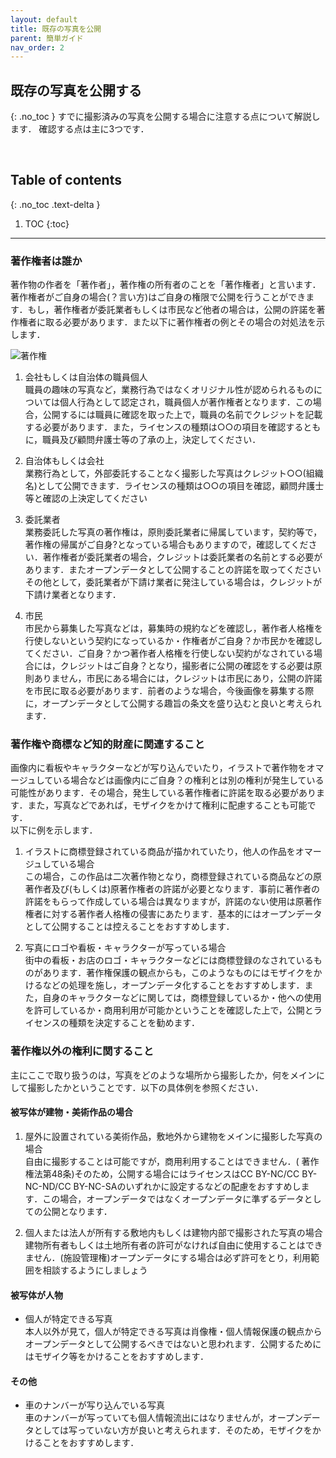 ```yaml
---
layout: default
title: 既存の写真を公開
parent: 簡単ガイド
nav_order: 2
---
```


## 既存の写真を公開する
{: .no_toc }
すでに撮影済みの写真を公開する場合に注意する点について解説します．
確認する点は主に3つです．




<br>


## Table of contents
{: .no_toc .text-delta }

1. TOC
{:toc}
---

### 著作権者は誰か
著作物の作者を「著作者」，著作権の所有者のことを「著作権者」と言います．著作権者がご自身の場合(？言い方)はご自身の権限で公開を行うことができます．もし，著作権者が委託業者もしくは市民など他者の場合は，公開の許諾を著作権者に取る必要があります．また以下に著作権者の例とその場合の対処法を示します．

![著作権]({{site.baseurl}}/picture/license.jpg)

1. 会社もしくは自治体の職員個人  
職員の趣味の写真など，業務行為ではなくオリジナル性が認められるものについては個人行為として認定され，職員個人が著作権者となります．この場合，公開するには職員に確認を取った上で，職員の名前でクレジットを記載する必要があります．また，ライセンスの種類は○○の項目を確認するともに，職員及び顧問弁護士等の了承の上，決定してください．

2. 自治体もしくは会社  
業務行為として，外部委託することなく撮影した写真はクレジット○○(組織名)として公開できます．ライセンスの種類は○○の項目を確認，顧問弁護士等と確認の上決定してください

3. 委託業者  
業務委託した写真の著作権は，原則委託業者に帰属しています，契約等で，著作権の帰属がご自身?となっている場合もありますので，確認してください．著作権者が委託業者の場合，クレジットは委託業者の名前とする必要があります．またオープンデータとして公開することの許諾を取ってくださいその他として，委託業者が下請け業者に発注している場合は，クレジットが下請け業者となります．

4. 市民  
市民から募集した写真などは，募集時の規約などを確認し，著作者人格権を行使しないという契約になっているか・作権者がご自身？か市民かを確認してください．ご自身？かつ著作者人格権を行使しない契約がなされている場合には，クレジットはご自身？となり，撮影者に公開の確認をする必要は原則ありません，市民にある場合には，クレジットは市民にあり，公開の許諾を市民に取る必要があります．前者のような場合，今後画像を募集する際に，オープンデータとして公開する趣旨の条文を盛り込むと良いと考えられます．

### 著作権や商標など知的財産に関連すること  
画像内に看板やキャラクターなどが写り込んでいたり，イラストで著作物をオマージュしている場合などは画像内にご自身？の権利とは別の権利が発生している可能性があります．その場合，発生している著作権者に許諾を取る必要があります．また，写真などであれば，モザイクをかけて権利に配慮することも可能です．  
以下に例を示します．

1. イラストに商標登録されている商品が描かれていたり，他人の作品をオマージュしている場合  
この場合，この作品は二次著作物となり，商標登録されている商品などの原著作者及び(もしくは)原著作権者の許諾が必要となります．事前に著作者の許諾をもらって作成している場合は異なりますが，許諾のない使用は原著作権者に対する著作者人格権の侵害にあたります．基本的にはオープンデータとして公開することは控えることをおすすめします．

2. 写真にロゴや看板・キャラクターが写っている場合  
街中の看板・お店のロゴ・キャラクターなどには商標登録のなされているものがあります．著作権保護の観点からも，このようなものにはモザイクをかけるなどの処理を施し，オープンデータ化することをおすすめします．また，自身のキャラクターなどに関しては，商標登録しているか・他への使用を許可しているか・商用利用が可能かということを確認した上で，公開とライセンスの種類を決定することを勧めます．  

### 著作権以外の権利に関すること
主にここで取り扱うのは，写真をどのような場所から撮影したか，何をメインにして撮影したかということです．以下の具体例を参照ください．

#### 被写体が建物・美術作品の場合
1. 屋外に設置されている美術作品，敷地外から建物をメインに撮影した写真の場合  
自由に撮影することは可能ですが，商用利用することはできません．( 著作権法第48条)そのため，公開する場合にはライセンスはCC BY-NC/CC BY-NC-ND/CC BY-NC-SAのいずれかに設定するなどの配慮をおすすめします．この場合，オープンデータではなくオープンデータに準ずるデータとしての公開となります．

2. 個人または法人が所有する敷地内もしくは建物内部で撮影された写真の場合  
建物所有者もしくは土地所有者の許可がなければ自由に使用することはできません．(施設管理権)オープンデータにする場合は必ず許可をとり，利用範囲を相談するようにしましょう

#### 被写体が人物
-  個人が特定できる写真  
本人以外が見て，個人が特定できる写真は肖像権・個人情報保護の観点からオープンデータとして公開するべきではないと思われます．公開するためにはモザイク等をかけることをおすすめします．

#### その他
- 車のナンバーが写り込んでいる写真  
車のナンバーが写っていても個人情報流出にはなりませんが，オープンデータとしては写っていない方が良いと考えられます．そのため，モザイクをかけることをおすすめします．
